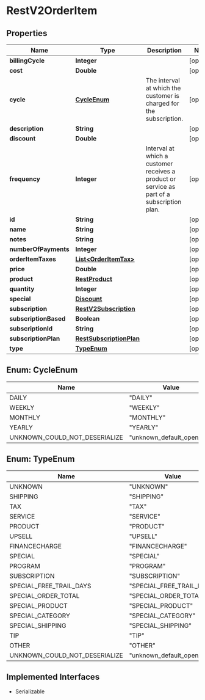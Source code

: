 

# RestV2OrderItem


## Properties

| Name | Type | Description | Notes |
|------------ | ------------- | ------------- | -------------|
|**billingCycle** | **Integer** |  |  [optional] |
|**cost** | **Double** |  |  [optional] |
|**cycle** | [**CycleEnum**](#CycleEnum) | The interval at which the customer is charged for the subscription. |  [optional] |
|**description** | **String** |  |  [optional] |
|**discount** | **Double** |  |  [optional] |
|**frequency** | **Integer** | Interval at which a customer receives a product or service as part of a subscription plan. |  [optional] |
|**id** | **String** |  |  [optional] |
|**name** | **String** |  |  [optional] |
|**notes** | **String** |  |  [optional] |
|**numberOfPayments** | **Integer** |  |  [optional] |
|**orderItemTaxes** | [**List&lt;OrderItemTax&gt;**](OrderItemTax.md) |  |  [optional] |
|**price** | **Double** |  |  [optional] |
|**product** | [**RestProduct**](RestProduct.md) |  |  [optional] |
|**quantity** | **Integer** |  |  [optional] |
|**special** | [**Discount**](Discount.md) |  |  [optional] |
|**subscription** | [**RestV2Subscription**](RestV2Subscription.md) |  |  [optional] |
|**subscriptionBased** | **Boolean** |  |  [optional] |
|**subscriptionId** | **String** |  |  [optional] |
|**subscriptionPlan** | [**RestSubscriptionPlan**](RestSubscriptionPlan.md) |  |  [optional] |
|**type** | [**TypeEnum**](#TypeEnum) |  |  [optional] |



## Enum: CycleEnum

| Name | Value |
|---- | -----|
| DAILY | &quot;DAILY&quot; |
| WEEKLY | &quot;WEEKLY&quot; |
| MONTHLY | &quot;MONTHLY&quot; |
| YEARLY | &quot;YEARLY&quot; |
| UNKNOWN_COULD_NOT_DESERIALIZE | &quot;unknown_default_open_api&quot; |



## Enum: TypeEnum

| Name | Value |
|---- | -----|
| UNKNOWN | &quot;UNKNOWN&quot; |
| SHIPPING | &quot;SHIPPING&quot; |
| TAX | &quot;TAX&quot; |
| SERVICE | &quot;SERVICE&quot; |
| PRODUCT | &quot;PRODUCT&quot; |
| UPSELL | &quot;UPSELL&quot; |
| FINANCECHARGE | &quot;FINANCECHARGE&quot; |
| SPECIAL | &quot;SPECIAL&quot; |
| PROGRAM | &quot;PROGRAM&quot; |
| SUBSCRIPTION | &quot;SUBSCRIPTION&quot; |
| SPECIAL_FREE_TRAIL_DAYS | &quot;SPECIAL_FREE_TRAIL_DAYS&quot; |
| SPECIAL_ORDER_TOTAL | &quot;SPECIAL_ORDER_TOTAL&quot; |
| SPECIAL_PRODUCT | &quot;SPECIAL_PRODUCT&quot; |
| SPECIAL_CATEGORY | &quot;SPECIAL_CATEGORY&quot; |
| SPECIAL_SHIPPING | &quot;SPECIAL_SHIPPING&quot; |
| TIP | &quot;TIP&quot; |
| OTHER | &quot;OTHER&quot; |
| UNKNOWN_COULD_NOT_DESERIALIZE | &quot;unknown_default_open_api&quot; |


## Implemented Interfaces

* Serializable

